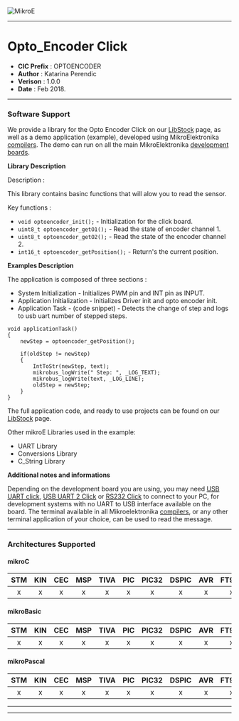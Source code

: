 ![MikroE](http://www.mikroe.com/img/designs/beta/logo_small.png)

---

# Opto_Encoder Click

- **CIC Prefix**  : OPTOENCODER
- **Author**      : Katarina Perendic
- **Verison**     : 1.0.0
- **Date**        : Feb 2018.

---

### Software Support

We provide a library for the Opto Encoder Click on our [LibStock](https://libstock.mikroe.com/projects/view/2350/opto-encoder-click) 
page, as well as a demo application (example), developed using MikroElektronika 
[compilers](http://shop.mikroe.com/compilers). The demo can run on all the main 
MikroElektronika [development boards](http://shop.mikroe.com/development-boards).

**Library Description**

Description :

This library contains basinc functions that will alow you to read the sensor.

Key functions :

- ```void optoencoder_init();``` - Initialization for the click board.
- ```uint8_t optoencoder_getO1();``` - Read the state of encoder channel 1.
- ```uint8_t optoencoder_getO2();``` - Read the state of the encoder channel 2.
- ```int16_t optoencoder_getPosition();``` - Return's the current position.

**Examples Description**

The application is composed of three sections :

- System Initialization - Initializes PWM pin and INT pin as INPUT.
- Application Initialization - Initializes Driver init and opto encoder init.
- Application Task - (code snippet) - Detects the change of step and logs to usb uart number of stepped steps.


```
void applicationTask()
{
    newStep = optoencoder_getPosition();
    
    if(oldStep != newStep)
    {
        IntToStr(newStep, text);
        mikrobus_logWrite(" Step: ", _LOG_TEXT);
        mikrobus_logWrite(text, _LOG_LINE);
        oldStep = newStep;
    }
}
```

The full application code, and ready to use projects can be found on our 
[LibStock](https://libstock.mikroe.com/projects/view/2350/opto-encoder-click) page.

Other mikroE Libraries used in the example:

- UART Library
- Conversions Library
- C_String Library

**Additional notes and informations**

Depending on the development board you are using, you may need 
[USB UART click](http://shop.mikroe.com/usb-uart-click), 
[USB UART 2 Click](http://shop.mikroe.com/usb-uart-2-click) or 
[RS232 Click](http://shop.mikroe.com/rs232-click) to connect to your PC, for 
development systems with no UART to USB interface available on the board. The 
terminal available in all Mikroelektronika 
[compilers](http://shop.mikroe.com/compilers), or any other terminal application 
of your choice, can be used to read the message.

---
### Architectures Supported

#### mikroC

| STM | KIN | CEC | MSP | TIVA | PIC | PIC32 | DSPIC | AVR | FT90x |
|:-:|:-:|:-:|:-:|:-:|:-:|:-:|:-:|:-:|:-:|
| x | x | x | x | x | x | x | x | x | x |

#### mikroBasic

| STM | KIN | CEC | MSP | TIVA | PIC | PIC32 | DSPIC | AVR | FT90x |
|:-:|:-:|:-:|:-:|:-:|:-:|:-:|:-:|:-:|:-:|
| x | x | x | x | x | x | x | x | x | x |

#### mikroPascal

| STM | KIN | CEC | MSP | TIVA | PIC | PIC32 | DSPIC | AVR | FT90x |
|:-:|:-:|:-:|:-:|:-:|:-:|:-:|:-:|:-:|:-:|
| x | x | x | x | x | x | x | x | x | x |

---
---
